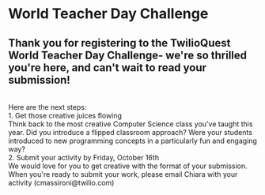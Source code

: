 # World Teacher Day Challenge
## Thank you for registering to the TwilioQuest World Teacher Day Challenge- we're so thrilled you're here, and can't wait to read your submission!
<br>
Here are the next steps: 
<br>
1. Get those creative juices flowing<br>
Think back to the most creative Computer Science class you've taught this year. Did you introduce a flipped classroom approach? Were your students introduced to new programming concepts in a particularly fun and engaging way? <br>
2. Submit your activity by Friday, October 16th<br> 
We would love for you to get creative with the format of your submission. When you're ready to submit your work, please email Chiara with your activity (cmassironi@twilio.com) <br>
